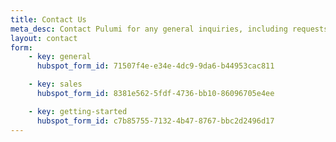 ```yaml
---
title: Contact Us
meta_desc: Contact Pulumi for any general inquiries, including requests for pricing, support, or training.
layout: contact
form:
    - key: general
      hubspot_form_id: 71507f4e-e34e-4dc9-9da6-b44953cac811

    - key: sales
      hubspot_form_id: 8381e562-5fdf-4736-bb10-86096705e4ee

    - key: getting-started
      hubspot_form_id: c7b85755-7132-4b47-8767-bbc2d2496d17
---
```

